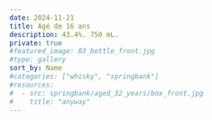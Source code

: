 ```yaml
---
date: 2024-11-21
title: Agé de 16 ans
description: 43.4%. 750 mL.
private: true
#featured_image: 03_bottle_front.jpg
#type: gallery
sort_by: Name
#categories: ["whisky", "springbank"]
#resources:
#  - src: springbank/aged_32_years/box_front.jpg
#    title: "anyway"
---
```

